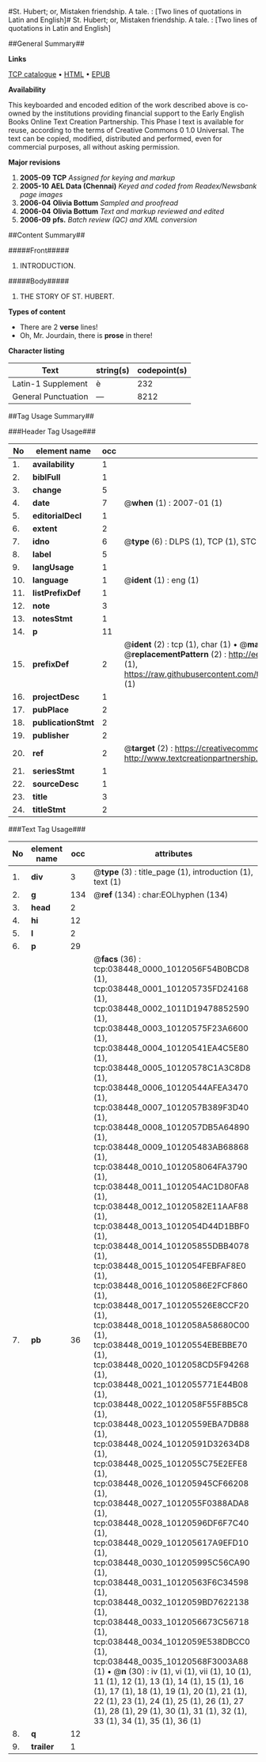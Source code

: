 #St. Hubert; or, Mistaken friendship. A tale. : [Two lines of quotations in Latin and English]#
St. Hubert; or, Mistaken friendship. A tale. : [Two lines of quotations in Latin and English]

##General Summary##

**Links**

[TCP catalogue](http://www.ota.ox.ac.uk/tcp/)  • 
[HTML](http://tei.it.ox.ac.uk/tcp/Texts-HTML/free/N28/N28835.html)  • 
[EPUB](http://tei.it.ox.ac.uk/tcp/Texts-EPUB/free/N28/N28835.epub)

**Availability**

This keyboarded and encoded edition of the
	       work described above is co-owned by the institutions
	       providing financial support to the Early English Books
	       Online Text Creation Partnership. This Phase I text is
	       available for reuse, according to the terms of Creative
	       Commons 0 1.0 Universal. The text can be copied,
	       modified, distributed and performed, even for
	       commercial purposes, all without asking permission.

**Major revisions**

1. __2005-09__ __TCP__ *Assigned for keying and markup*
1. __2005-10__ __AEL Data (Chennai)__ *Keyed and coded from Readex/Newsbank page images*
1. __2006-04__ __Olivia Bottum__ *Sampled and proofread*
1. __2006-04__ __Olivia Bottum__ *Text and markup reviewed and edited*
1. __2006-09__ __pfs.__ *Batch review (QC) and XML conversion*

##Content Summary##

#####Front#####

1. INTRODUCTION.

#####Body#####

1. THE STORY OF ST. HUBERT.

**Types of content**

  * There are 2 **verse** lines!
  * Oh, Mr. Jourdain, there is **prose** in there!

**Character listing**


|Text|string(s)|codepoint(s)|
|---|---|---|
|Latin-1 Supplement|è|232|
|General Punctuation|—|8212|

##Tag Usage Summary##

###Header Tag Usage###

|No|element name|occ|attributes|
|---|---|---|---|
|1.|__availability__|1||
|2.|__biblFull__|1||
|3.|__change__|5||
|4.|__date__|7| @__when__ (1) : 2007-01 (1)|
|5.|__editorialDecl__|1||
|6.|__extent__|2||
|7.|__idno__|6| @__type__ (6) : DLPS (1), TCP (1), STC (1), NOTIS (1), IMAGE-SET (1), EVANS-CITATION (1)|
|8.|__label__|5||
|9.|__langUsage__|1||
|10.|__language__|1| @__ident__ (1) : eng (1)|
|11.|__listPrefixDef__|1||
|12.|__note__|3||
|13.|__notesStmt__|1||
|14.|__p__|11||
|15.|__prefixDef__|2| @__ident__ (2) : tcp (1), char (1)  •  @__matchPattern__ (2) : ([0-9\-]+):([0-9IVX]+) (1), (.+) (1)  •  @__replacementPattern__ (2) : http://eebo.chadwyck.com/downloadtiff?vid=$1&page=$2 (1), https://raw.githubusercontent.com/textcreationpartnership/Texts/master/tcpchars.xml#$1 (1)|
|16.|__projectDesc__|1||
|17.|__pubPlace__|2||
|18.|__publicationStmt__|2||
|19.|__publisher__|2||
|20.|__ref__|2| @__target__ (2) : https://creativecommons.org/publicdomain/zero/1.0/ (1), http://www.textcreationpartnership.org/docs/. (1)|
|21.|__seriesStmt__|1||
|22.|__sourceDesc__|1||
|23.|__title__|3||
|24.|__titleStmt__|2||


###Text Tag Usage###

|No|element name|occ|attributes|
|---|---|---|---|
|1.|__div__|3| @__type__ (3) : title_page (1), introduction (1), text (1)|
|2.|__g__|134| @__ref__ (134) : char:EOLhyphen (134)|
|3.|__head__|2||
|4.|__hi__|12||
|5.|__l__|2||
|6.|__p__|29||
|7.|__pb__|36| @__facs__ (36) : tcp:038448_0000_1012056F54B0BCD8 (1), tcp:038448_0001_101205735FD24168 (1), tcp:038448_0002_1011D19478852590 (1), tcp:038448_0003_10120575F23A6600 (1), tcp:038448_0004_10120541EA4C5E80 (1), tcp:038448_0005_10120578C1A3C8D8 (1), tcp:038448_0006_10120544AFEA3470 (1), tcp:038448_0007_1012057B389F3D40 (1), tcp:038448_0008_1012057DB5A64890 (1), tcp:038448_0009_101205483AB68868 (1), tcp:038448_0010_1012058064FA3790 (1), tcp:038448_0011_1012054AC1D80FA8 (1), tcp:038448_0012_10120582E11AAF88 (1), tcp:038448_0013_1012054D44D1BBF0 (1), tcp:038448_0014_101205855DBB4078 (1), tcp:038448_0015_1012054FEBFAF8E0 (1), tcp:038448_0016_10120586E2FCF860 (1), tcp:038448_0017_101205526E8CCF20 (1), tcp:038448_0018_1012058A58680C00 (1), tcp:038448_0019_10120554EBEBBE70 (1), tcp:038448_0020_1012058CD5F94268 (1), tcp:038448_0021_1012055771E44B08 (1), tcp:038448_0022_1012058F55F8B5C8 (1), tcp:038448_0023_10120559EBA7DB88 (1), tcp:038448_0024_10120591D32634D8 (1), tcp:038448_0025_1012055C75E2EFE8 (1), tcp:038448_0026_101205945CF66208 (1), tcp:038448_0027_1012055F0388ADA8 (1), tcp:038448_0028_10120596DF6F7C40 (1), tcp:038448_0029_101205617A9EFD10 (1), tcp:038448_0030_101205995C56CA90 (1), tcp:038448_0031_10120563F6C34598 (1), tcp:038448_0032_1012059BD7622138 (1), tcp:038448_0033_1012056673C56718 (1), tcp:038448_0034_1012059E538DBCC0 (1), tcp:038448_0035_10120568F3003A88 (1)  •  @__n__ (30) : iv (1), vi (1), vii (1), 10 (1), 11 (1), 12 (1), 13 (1), 14 (1), 15 (1), 16 (1), 17 (1), 18 (1), 19 (1), 20 (1), 21 (1), 22 (1), 23 (1), 24 (1), 25 (1), 26 (1), 27 (1), 28 (1), 29 (1), 30 (1), 31 (1), 32 (1), 33 (1), 34 (1), 35 (1), 36 (1)|
|8.|__q__|12||
|9.|__trailer__|1||

